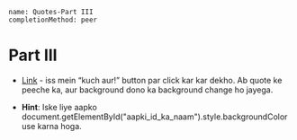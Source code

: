 ```ngMeta
name: Quotes-Part III
completionMethod: peer
```

# Part III

- [Link](https://codepen.io/navgurukul/full/yVqmvj) - iss mein “kuch aur!” button par click kar kar dekho. Ab quote ke peeche ka, aur background dono ka background change ho jayega.

- **Hint**: Iske liye aapko document.getElementById("aapki_id_ka_naam").style.backgroundColor use karna hoga.
